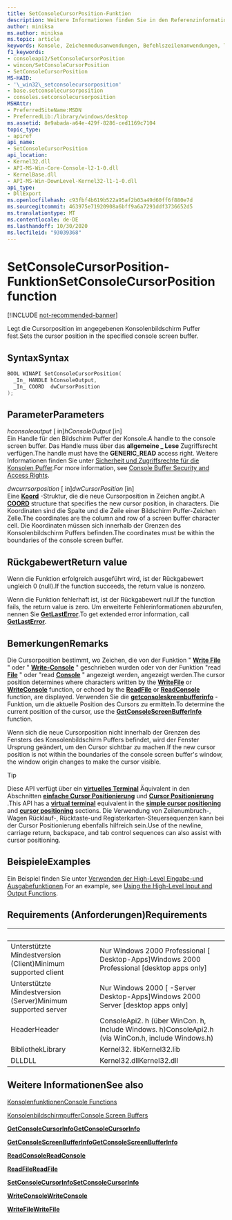 ```yaml
---
title: SetConsoleCursorPosition-Funktion
description: Weitere Informationen finden Sie in den Referenzinformationen zur SetConsoleCursorPosition-Funktion, mit der die Cursorposition im angegebenen Konsolenbildschirm Puffer festgelegt wird.
author: miniksa
ms.author: miniksa
ms.topic: article
keywords: Konsole, Zeichenmodusanwendungen, Befehlszeilenanwendungen, Terminalanwendungen, Konsolen-API
f1_keywords:
- consoleapi2/SetConsoleCursorPosition
- wincon/SetConsoleCursorPosition
- SetConsoleCursorPosition
MS-HAID:
- '\_win32\_setconsolecursorposition'
- base.setconsolecursorposition
- consoles.setconsolecursorposition
MSHAttr:
- PreferredSiteName:MSDN
- PreferredLib:/library/windows/desktop
ms.assetid: 8e9abada-a64e-429f-8286-ced1169c7104
topic_type:
- apiref
api_name:
- SetConsoleCursorPosition
api_location:
- Kernel32.dll
- API-MS-Win-Core-Console-l2-1-0.dll
- KernelBase.dll
- API-MS-Win-DownLevel-Kernel32-l1-1-0.dll
api_type:
- DllExport
ms.openlocfilehash: c93fbf4b619b522a95af2b03a49d60ff6f880e7d
ms.sourcegitcommit: 463975e71920908a6bff9a6a7291ddf3736652d5
ms.translationtype: MT
ms.contentlocale: de-DE
ms.lasthandoff: 10/30/2020
ms.locfileid: "93039368"
---
```

# <a name="setconsolecursorposition-function"></a><span data-ttu-id="42002-104">SetConsoleCursorPosition-Funktion</span><span class="sxs-lookup"><span data-stu-id="42002-104">SetConsoleCursorPosition function</span></span>

[!INCLUDE [not-recommended-banner](./includes/not-recommended-banner.md)]

<span data-ttu-id="42002-105">Legt die Cursorposition im angegebenen Konsolenbildschirm Puffer fest.</span><span class="sxs-lookup"><span data-stu-id="42002-105">Sets the cursor position in the specified console screen buffer.</span></span>

## <a name="syntax"></a><span data-ttu-id="42002-106">Syntax</span><span class="sxs-lookup"><span data-stu-id="42002-106">Syntax</span></span>

```C
BOOL WINAPI SetConsoleCursorPosition(
  _In_ HANDLE hConsoleOutput,
  _In_ COORD  dwCursorPosition
);
```

## <a name="parameters"></a><span data-ttu-id="42002-107">Parameter</span><span class="sxs-lookup"><span data-stu-id="42002-107">Parameters</span></span>

<span data-ttu-id="42002-108">*hconsoleoutput* \[ in\]</span><span class="sxs-lookup"><span data-stu-id="42002-108">*hConsoleOutput* \[in\]</span></span>  
<span data-ttu-id="42002-109">Ein Handle für den Bildschirm Puffer der Konsole.</span><span class="sxs-lookup"><span data-stu-id="42002-109">A handle to the console screen buffer.</span></span> <span data-ttu-id="42002-110">Das Handle muss über das **allgemeine \_ Lese** Zugriffsrecht verfügen.</span><span class="sxs-lookup"><span data-stu-id="42002-110">The handle must have the **GENERIC\_READ** access right.</span></span> <span data-ttu-id="42002-111">Weitere Informationen finden Sie unter [Sicherheit und Zugriffsrechte für die Konsolen Puffer](console-buffer-security-and-access-rights.md).</span><span class="sxs-lookup"><span data-stu-id="42002-111">For more information, see [Console Buffer Security and Access Rights](console-buffer-security-and-access-rights.md).</span></span>

<span data-ttu-id="42002-112">*dwcurrsorposition* \[ in\]</span><span class="sxs-lookup"><span data-stu-id="42002-112">*dwCursorPosition* \[in\]</span></span>  
<span data-ttu-id="42002-113">Eine [**Koord**](coord-str.md) -Struktur, die die neue Cursorposition in Zeichen angibt.</span><span class="sxs-lookup"><span data-stu-id="42002-113">A [**COORD**](coord-str.md) structure that specifies the new cursor position, in characters.</span></span> <span data-ttu-id="42002-114">Die Koordinaten sind die Spalte und die Zeile einer Bildschirm Puffer-Zeichen Zelle.</span><span class="sxs-lookup"><span data-stu-id="42002-114">The coordinates are the column and row of a screen buffer character cell.</span></span> <span data-ttu-id="42002-115">Die Koordinaten müssen sich innerhalb der Grenzen des Konsolenbildschirm Puffers befinden.</span><span class="sxs-lookup"><span data-stu-id="42002-115">The coordinates must be within the boundaries of the console screen buffer.</span></span>

## <a name="return-value"></a><span data-ttu-id="42002-116">Rückgabewert</span><span class="sxs-lookup"><span data-stu-id="42002-116">Return value</span></span>

<span data-ttu-id="42002-117">Wenn die Funktion erfolgreich ausgeführt wird, ist der Rückgabewert ungleich 0 (null).</span><span class="sxs-lookup"><span data-stu-id="42002-117">If the function succeeds, the return value is nonzero.</span></span>

<span data-ttu-id="42002-118">Wenn die Funktion fehlerhaft ist, ist der Rückgabewert null.</span><span class="sxs-lookup"><span data-stu-id="42002-118">If the function fails, the return value is zero.</span></span> <span data-ttu-id="42002-119">Um erweiterte Fehlerinformationen abzurufen, nennen Sie [**GetLastError**](https://msdn.microsoft.com/library/windows/desktop/ms679360).</span><span class="sxs-lookup"><span data-stu-id="42002-119">To get extended error information, call [**GetLastError**](https://msdn.microsoft.com/library/windows/desktop/ms679360).</span></span>

## <a name="remarks"></a><span data-ttu-id="42002-120">Bemerkungen</span><span class="sxs-lookup"><span data-stu-id="42002-120">Remarks</span></span>

<span data-ttu-id="42002-121">Die Cursorposition bestimmt, wo Zeichen, die von der Funktion " [**Write File**](https://msdn.microsoft.com/library/windows/desktop/aa365747) " oder " [**Write-Console**](writeconsole.md) " geschrieben wurden oder von der Funktion "read [**File**](https://msdn.microsoft.com/library/windows/desktop/aa365467) " oder "read [**Console**](readconsole.md) " angezeigt werden, angezeigt werden.</span><span class="sxs-lookup"><span data-stu-id="42002-121">The cursor position determines where characters written by the [**WriteFile**](https://msdn.microsoft.com/library/windows/desktop/aa365747) or [**WriteConsole**](writeconsole.md) function, or echoed by the [**ReadFile**](https://msdn.microsoft.com/library/windows/desktop/aa365467) or [**ReadConsole**](readconsole.md) function, are displayed.</span></span> <span data-ttu-id="42002-122">Verwenden Sie die [**getconsoleskreenbufferinfo**](getconsolescreenbufferinfo.md) -Funktion, um die aktuelle Position des Cursors zu ermitteln.</span><span class="sxs-lookup"><span data-stu-id="42002-122">To determine the current position of the cursor, use the [**GetConsoleScreenBufferInfo**](getconsolescreenbufferinfo.md) function.</span></span>

<span data-ttu-id="42002-123">Wenn sich die neue Cursorposition nicht innerhalb der Grenzen des Fensters des Konsolenbildschirm Puffers befindet, wird der Fenster Ursprung geändert, um den Cursor sichtbar zu machen.</span><span class="sxs-lookup"><span data-stu-id="42002-123">If the new cursor position is not within the boundaries of the console screen buffer's window, the window origin changes to make the cursor visible.</span></span>

> [!TIP]
> <span data-ttu-id="42002-124">Diese API verfügt über ein **[virtuelles Terminal](console-virtual-terminal-sequences.md)** Äquivalent in den Abschnitten **[einfache Cursor Positionierung](console-virtual-terminal-sequences.md#simple-cursor-positioning)** und **[Cursor Positionierung](console-virtual-terminal-sequences.md#cursor-positioning)** .</span><span class="sxs-lookup"><span data-stu-id="42002-124">This API has a **[virtual terminal](console-virtual-terminal-sequences.md)** equivalent in the **[simple cursor positioning](console-virtual-terminal-sequences.md#simple-cursor-positioning)** and **[cursor positioning](console-virtual-terminal-sequences.md#cursor-positioning)** sections.</span></span> <span data-ttu-id="42002-125">Die Verwendung von Zeilenumbruch-, Wagen Rücklauf-, Rücktaste-und Registerkarten-Steuersequenzen kann bei der Cursor Positionierung ebenfalls hilfreich sein.</span><span class="sxs-lookup"><span data-stu-id="42002-125">Use of the newline, carriage return, backspace, and tab control sequences can also assist with cursor positioning.</span></span>

## <a name="examples"></a><span data-ttu-id="42002-126">Beispiele</span><span class="sxs-lookup"><span data-stu-id="42002-126">Examples</span></span>

<span data-ttu-id="42002-127">Ein Beispiel finden Sie unter [Verwenden der High-Level Eingabe-und Ausgabefunktionen](using-the-high-level-input-and-output-functions.md).</span><span class="sxs-lookup"><span data-stu-id="42002-127">For an example, see [Using the High-Level Input and Output Functions](using-the-high-level-input-and-output-functions.md).</span></span>

## <a name="requirements"></a><span data-ttu-id="42002-128">Requirements (Anforderungen)</span><span class="sxs-lookup"><span data-stu-id="42002-128">Requirements</span></span>

| &nbsp; | &nbsp; |
|-|-|
| <span data-ttu-id="42002-129">Unterstützte Mindestversion (Client)</span><span class="sxs-lookup"><span data-stu-id="42002-129">Minimum supported client</span></span> | <span data-ttu-id="42002-130">Nur Windows 2000 Professional \[ Desktop-Apps\]</span><span class="sxs-lookup"><span data-stu-id="42002-130">Windows 2000 Professional \[desktop apps only\]</span></span> |
| <span data-ttu-id="42002-131">Unterstützte Mindestversion (Server)</span><span class="sxs-lookup"><span data-stu-id="42002-131">Minimum supported server</span></span> | <span data-ttu-id="42002-132">Nur Windows 2000 \[ -Server Desktop-Apps\]</span><span class="sxs-lookup"><span data-stu-id="42002-132">Windows 2000 Server \[desktop apps only\]</span></span> |
| <span data-ttu-id="42002-133">Header</span><span class="sxs-lookup"><span data-stu-id="42002-133">Header</span></span> | <span data-ttu-id="42002-134">ConsoleApi2. h (über WinCon. h, Include Windows. h)</span><span class="sxs-lookup"><span data-stu-id="42002-134">ConsoleApi2.h (via WinCon.h, include Windows.h)</span></span> |
| <span data-ttu-id="42002-135">Bibliothek</span><span class="sxs-lookup"><span data-stu-id="42002-135">Library</span></span> | <span data-ttu-id="42002-136">Kernel32. lib</span><span class="sxs-lookup"><span data-stu-id="42002-136">Kernel32.lib</span></span> |
| <span data-ttu-id="42002-137">DLL</span><span class="sxs-lookup"><span data-stu-id="42002-137">DLL</span></span> | <span data-ttu-id="42002-138">Kernel32.dll</span><span class="sxs-lookup"><span data-stu-id="42002-138">Kernel32.dll</span></span> |

## <a name="see-also"></a><span data-ttu-id="42002-139">Weitere Informationen</span><span class="sxs-lookup"><span data-stu-id="42002-139">See also</span></span>

[<span data-ttu-id="42002-140">Konsolenfunktionen</span><span class="sxs-lookup"><span data-stu-id="42002-140">Console Functions</span></span>](console-functions.md)

[<span data-ttu-id="42002-141">Konsolenbildschirmpuffer</span><span class="sxs-lookup"><span data-stu-id="42002-141">Console Screen Buffers</span></span>](console-screen-buffers.md)

[<span data-ttu-id="42002-142">**GetConsoleCursorInfo**</span><span class="sxs-lookup"><span data-stu-id="42002-142">**GetConsoleCursorInfo**</span></span>](getconsolecursorinfo.md)

[<span data-ttu-id="42002-143">**GetConsoleScreenBufferInfo**</span><span class="sxs-lookup"><span data-stu-id="42002-143">**GetConsoleScreenBufferInfo**</span></span>](getconsolescreenbufferinfo.md)

[<span data-ttu-id="42002-144">**ReadConsole**</span><span class="sxs-lookup"><span data-stu-id="42002-144">**ReadConsole**</span></span>](readconsole.md)

[<span data-ttu-id="42002-145">**ReadFile**</span><span class="sxs-lookup"><span data-stu-id="42002-145">**ReadFile**</span></span>](https://msdn.microsoft.com/library/windows/desktop/aa365467)

[<span data-ttu-id="42002-146">**SetConsoleCursorInfo**</span><span class="sxs-lookup"><span data-stu-id="42002-146">**SetConsoleCursorInfo**</span></span>](setconsolecursorinfo.md)

[<span data-ttu-id="42002-147">**WriteConsole**</span><span class="sxs-lookup"><span data-stu-id="42002-147">**WriteConsole**</span></span>](writeconsole.md)

[<span data-ttu-id="42002-148">**WriteFile**</span><span class="sxs-lookup"><span data-stu-id="42002-148">**WriteFile**</span></span>](https://msdn.microsoft.com/library/windows/desktop/aa365747)
